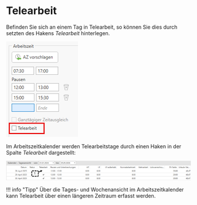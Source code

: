 # Telearbeit

Befinden Sie sich an einem Tag in Telearbeit, so können Sie dies durch
setzten des Hakens *Telearbeit* hinterlegen.

![](<img/image81.png>)

Im Arbeitszeitkalender werden Telearbeitstage durch einen Haken in der
Spalte *Telearbeit* dargestellt:

![](<img/image82.png>)

!!! info "Tipp"
    Über die Tages- und Wochenansicht im Arbeitszeitkalender kann Telearbeit
    über einen längeren Zeitraum erfasst werden.